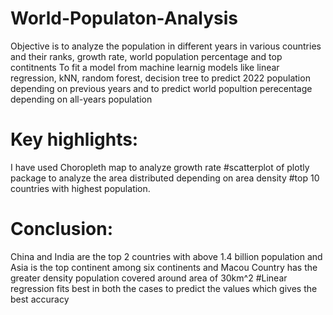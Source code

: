 # World-Populaton-Analysis
Objective is to analyze the population in different years in various countries and their ranks, growth rate, world population percentage and top contitnents
To fit a model from machine learnig models like linear regression, kNN, random forest, decision tree to predict 2022 population depending on previous years and to predict world popultion perecentage depending on all-years population 
# Key highlights:
I have used Choropleth map to analyze growth rate
#scatterplot of plotly package to analyze the area distributed depending on area density
#top 10 countries with highest population.
# Conclusion:
China and India are the top 2 countries with above 1.4 billion population and Asia is the top continent among six continents and Macou Country has the greater density population covered around area of 30km^2 
#Linear regression fits best in both the cases to predict the values which gives the best accuracy
